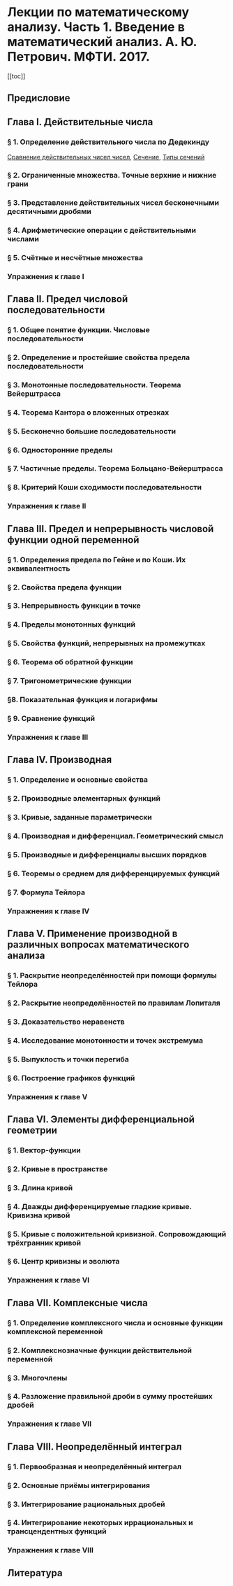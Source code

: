 # Лекции по математическому анализу. Часть 1. Введение в математический анализ. А. Ю. Петрович. МФТИ. 2017.

[[toc]]

## Предисловие

## Глава I. Действительные числа

### § 1. Определение действительного числа по Дедекинду

[Сравнение действительных чисел чисел](20221030232937.md), [Сечение](20221030191856.md), [Типы сечений](20221030230520.md)

### § 2. Ограниченные множества. Точные верхние и нижние грани

### § 3. Представление действительных чисел бесконечными десятичными дробями

### § 4. Арифметические операции с действительными числами

### § 5. Счётные и несчётные множества 

### Упражнения к главе I

## Глава II. Предел числовой последовательности

### § 1. Общее понятие функции. Числовые последовательности

### § 2. Определение и простейшие свойства предела последовательности

### § 3. Монотонные последовательности. Теорема Вейерштрасса

### § 4. Теорема Кантора о вложенных отрезках

### § 5. Бесконечно большие последовательности

### § 6. Односторонние пределы

### § 7. Частичные пределы. Теорема Больцано-Вейерштрасса

### § 8. Критерий Коши сходимости последовательности

### Упражнения к главе II

## Глава III. Предел и непрерывность числовой функции одной переменной

### § 1. Определения предела по Гейне и по Коши. Их эквивалентность

### § 2. Свойства предела функции

### § 3. Непрерывность функции в точке

### § 4. Пределы монотонных функций

### § 5. Свойства функций, непрерывных на промежутках

### § 6. Теорема об обратной функции

### § 7. Тригонометрические функции

### §8. Показательная функция и логарифмы

### § 9. Сравнение функций

### Упражнения к главе III

## Глава IV. Производная

### § 1. Определение и основные свойства

### § 2. Производные элементарных функций

### § 3. Кривые, заданные параметрически

### § 4. Производная и дифференциал. Геометрический смысл

### § 5. Производные и дифференциалы высших порядков

### § 6. Теоремы о среднем для дифференцируемых функций

### § 7. Формула Тейлора

### Упражнения к главе IV

## Глава V. Применение производной в различных вопросах математического анализа

### § 1. Раскрытие неопределённостей при помощи формулы Тейлора

### § 2. Раскрытие неопределённостей по правилам Лопиталя

### § 3. Доказательство неравенств

### § 4. Исследование монотонности и точек экстремума

### § 5. Выпуклость и точки перегиба

### § 6. Построение графиков функций

### Упражнения к главе V

## Глава VI. Элементы дифференциальной геометрии

### § 1. Вектор-функции

### § 2. Кривые в пространстве

### § 3. Длина кривой

### § 4. Дважды дифференцируемые гладкие кривые. Кривизна кривой

### § 5. Кривые с положительной кривизной. Сопровождающий трёхгранник кривой

### § 6. Центр кривизны и эволюта

### Упражнения к главе VI

## Глава VII. Комплексные числа

### § 1. Определение комплексного числа и основные функции комплексной переменной

### § 2. Комплекснозначные функции действительной переменной

### § 3. Многочлены

### § 4. Разложение правильной дроби в сумму простейших дробей

### Упражнения к главе VII

## Глава VIII. Неопределённый интеграл 

### § 1. Первообразная и неопределённый интеграл

### § 2. Основные приёмы интегрирования

### § 3. Интегрирование рациональных дробей

### § 4. Интегрирование некоторых иррациональных и трансцендентных функций

### Упражнения к главе VIII

## Литература
